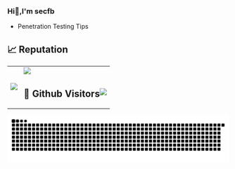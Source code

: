### Hi👋,I'm secfb

-  Penetration Testing Tips 



## 📈 Reputation

<table>
  <tr>
    <td><img src="https://github-readme-stats.vercel.app/api/top-langs/?username=secfb&hide=html"></td>
    <td>
      <img src="https://github-readme-stats.vercel.app/api?username=secfb&show_icons=true"/> 
      <br/>
      <h2 align="left" style="display: inline-block;"> &#x1f92b; Github Visitors   <img align="right" src="https://profile-counter.glitch.me/secfb/count.svg" /> </h2> 
    </td>
  </tr>
</table>

<picture>
  <source media="(prefers-color-scheme: dark)" srcset="https://raw.githubusercontent.com/secfb/secfb/output/github-contribution-grid-snake-dark.svg">
  <source media="(prefers-color-scheme: light)" srcset="https://raw.githubusercontent.com/secfb/secfb/output/github-contribution-grid-snake.svg">
  <img alt="github contribution grid snake animation" src="https://raw.githubusercontent.com/secfb/secfb/output/github-contribution-grid-snake.svg">
</picture>
